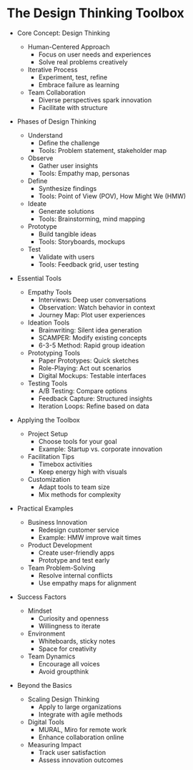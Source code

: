 # The Design Thinking Toolbox

- Core Concept: Design Thinking

  - Human-Centered Approach
    - Focus on user needs and experiences
    - Solve real problems creatively
  - Iterative Process
    - Experiment, test, refine
    - Embrace failure as learning
  - Team Collaboration
    - Diverse perspectives spark innovation
    - Facilitate with structure
- Phases of Design Thinking

  - Understand
    - Define the challenge
    - Tools: Problem statement, stakeholder map
  - Observe
    - Gather user insights
    - Tools: Empathy map, personas
  - Define
    - Synthesize findings
    - Tools: Point of View (POV), How Might We (HMW)
  - Ideate
    - Generate solutions
    - Tools: Brainstorming, mind mapping
  - Prototype
    - Build tangible ideas
    - Tools: Storyboards, mockups
  - Test
    - Validate with users
    - Tools: Feedback grid, user testing
- Essential Tools

  - Empathy Tools
    - Interviews: Deep user conversations
    - Observation: Watch behavior in context
    - Journey Map: Plot user experiences
  - Ideation Tools
    - Brainwriting: Silent idea generation
    - SCAMPER: Modify existing concepts
    - 6-3-5 Method: Rapid group ideation
  - Prototyping Tools
    - Paper Prototypes: Quick sketches
    - Role-Playing: Act out scenarios
    - Digital Mockups: Testable interfaces
  - Testing Tools
    - A/B Testing: Compare options
    - Feedback Capture: Structured insights
    - Iteration Loops: Refine based on data
- Applying the Toolbox

  - Project Setup
    - Choose tools for your goal
    - Example: Startup vs. corporate innovation
  - Facilitation Tips
    - Timebox activities
    - Keep energy high with visuals
  - Customization
    - Adapt tools to team size
    - Mix methods for complexity
- Practical Examples

  - Business Innovation
    - Redesign customer service
    - Example: HMW improve wait times
  - Product Development
    - Create user-friendly apps
    - Prototype and test early
  - Team Problem-Solving
    - Resolve internal conflicts
    - Use empathy maps for alignment
- Success Factors

  - Mindset
    - Curiosity and openness
    - Willingness to iterate
  - Environment
    - Whiteboards, sticky notes
    - Space for creativity
  - Team Dynamics
    - Encourage all voices
    - Avoid groupthink
- Beyond the Basics

  - Scaling Design Thinking
    - Apply to large organizations
    - Integrate with agile methods
  - Digital Tools
    - MURAL, Miro for remote work
    - Enhance collaboration online
  - Measuring Impact
    - Track user satisfaction
    - Assess innovation outcomes
